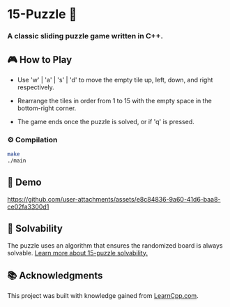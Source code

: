 # 15-Puzzle 🧩

### A classic sliding puzzle game written in **C++**.

## 🎮 How to Play
- Use 'w' | 'a' | 's' | 'd'  to move the empty tile up, left, down, and right respectively.

- Rearrange the tiles in order from 1 to 15 with the empty space in the bottom-right corner.

- The game ends once the puzzle is solved, or if 'q' is pressed.

### ⚙️ Compilation

```bash
make
./main
```

## 🎥 Demo
https://github.com/user-attachments/assets/e8c84836-9a60-41d6-baa8-ce02fa3300d1

## 🧠 Solvability
The puzzle uses an algorithm that ensures the randomized board is always solvable. [Learn more about 15-puzzle solvability.](https://www.geeksforgeeks.org/check-instance-15-puzzle-solvable/)

## 📚 Acknowledgments
This project was built with knowledge gained from [LearnCpp.com](https://www.learncpp.com).
